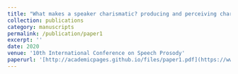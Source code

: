 ```yaml
---
title: "What makes a speaker charismatic? producing and perceiving charismatic speech"
collection: publications
category: manuscripts
permalink: /publication/paper1
excerpt: ''
date: 2020
venue: '10th International Conference on Speech Prosody'
paperurl: '[http://academicpages.github.io/files/paper1.pdf](https://www.researchgate.net/profile/Julia-Hirschberg/publication/341623502_What_Makes_a_Speaker_Charismatic_Producing_and_Perceiving_Charismatic_Speech/links/5f006b54299bf18816005543/What-Makes-a-Speaker-Charismatic-Producing-and-Perceiving-Charismatic-Speech.pdf)'
---
```

